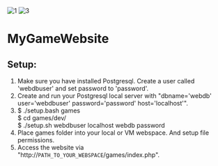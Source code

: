 ![1](https://user-images.githubusercontent.com/77714062/112712883-24d1ad00-8f0d-11eb-92a2-064d8db56039.png)
![3](https://user-images.githubusercontent.com/77714062/112712937-7b3eeb80-8f0d-11eb-9726-5101be3bf68b.png)
# MyGameWebsite
## Setup:
1. Make sure you have installed Postgresql. Create a user called 'webdbuser' and set password to 'password'.
2. Create and run your Postgresql local server with "dbname='webdb' user='webdbuser' password='password' host='localhost'".
3. $ ./setup.bash games\
   $ cd games/dev/\
   $ ./setup.sh webdbuser localhost webdb password
4. Place games folder into your local or VM webspace. And setup file permissions.
5. Access the website via "http://`PATH_TO_YOUR_WEBSPACE`/games/index.php".

